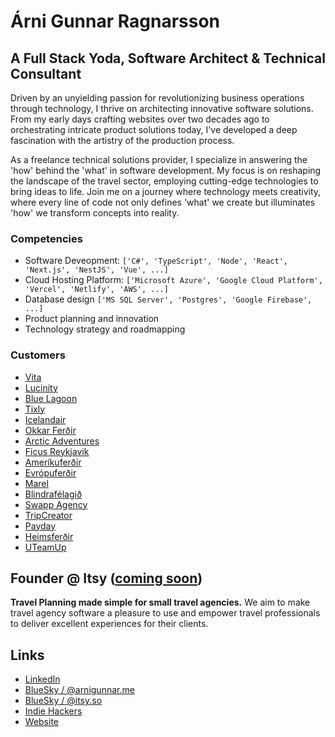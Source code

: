 # Árni Gunnar Ragnarsson

## A Full Stack Yoda, Software Architect & Technical Consultant

Driven by an unyielding passion for revolutionizing business operations through technology, I thrive on architecting innovative software solutions. From my early days crafting websites over two decades ago to orchestrating intricate product solutions today, I've developed a deep fascination with the artistry of the production process.

As a freelance technical solutions provider, I specialize in answering the 'how' behind the 'what' in software development. My focus is on reshaping the landscape of the travel sector, employing cutting-edge technologies to bring ideas to life. Join me on a journey where technology meets creativity, where every line of code not only defines 'what' we create but illuminates 'how' we transform concepts into reality.

### Competencies

- Software Deveopment: ``['C#', 'TypeScript', 'Node', 'React', 'Next.js', 'NestJS', 'Vue', ...]``
- Cloud Hosting Platform:  ``['Microsoft Azure', 'Google Cloud Platform', 'Vercel', 'Netlify', 'AWS', ...]``
- Database design ``['MS SQL Server', 'Postgres', 'Google Firebase', ...]``
- Product planning and innovation
- Technology strategy and roadmapping

### Customers

- [Vita](https://github.com/vita-travel)
- [Lucinity](https://github.com/lucinity)
- [Blue Lagoon](https://github.com/bluelagoonltd)
- [Tixly](https://github.com/tix-ticketing)
- [Icelandair](https://github.com/icelandair)
- [Okkar Ferðir](https://www.okkarferdir.is)
- [Arctic Adventures](https://www.adventures.com)
- [Ficus Reykjavik](https://www.ficusreykjavik.is)
- [Ameríkuferðir](https://www.amerikuferdir.is)
- [Evrópuferðir](https://www.evropuferdir.is)
- [Marel](https://github.com/marel)
- [Blindrafélagið](https://www.blind.is)
- [Swapp Agency](https://swappagency.com/)
- [TripCreator](https://github.com/xperious)
- [Payday](https://www.payday.is)
- [Heimsferðir](https://www.heimsferdir.is)
- [UTeamUp](https://github.com/uteamup)

## Founder @ Itsy ([coming soon](https://www.itsy.so/))

**Travel Planning made simple for small travel agencies.** We aim to make travel agency software a pleasure to use and empower travel professionals to deliver excellent experiences for their clients.

## Links

- [LinkedIn](https://www.linkedin.com/in/arnigunnar)
- [BlueSky / @arnigunnar.me](https://bsky.app/profile/arnigunnar.me)
- [BlueSky / @itsy.so](https://bsky.app/profile/itsy.so)
- [Indie Hackers](https://www.indiehackers.com/arnigunnar)
- [Website](https://www.cloudconsulting.dev)
